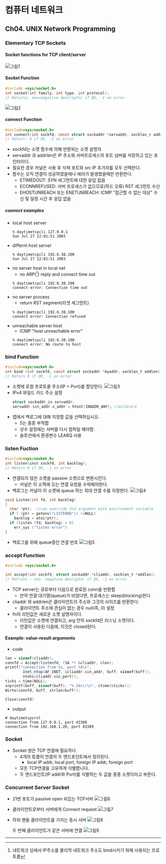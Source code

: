 # 컴퓨터 네트워크
## Ch04. UNIX Network Programming
### Elementary TCP Sockets
#### Socket functions for TCP client/server
![그림1](./그림1.png)

#### Socket Function
``` C
#include <sys/socket.h>
int socket(int family, int type, int protocol);
// Returns: non=negative descriptor if OK, -1 on error
```
![그림2](./그림2.png)

#### connect Function
```c
#include<sys/socket.h>
int connect(int sockfd, const struct sockaddr *servaddr, socklen_r addrlen);
// Return: 0 if OK, -1 on error
```
- sockfd는 소켓 함수에 의해 반환되는 소켓 설명자
- servaddr 과 addrlen은 IP 주소와 서버프로세스의 포트 넘버를 저장하고 있는 포인터이다.
- 필요한 경우 커널은 사용 후 삭제 포트와 src IP 추가자를 모두 선택한다.
- 함수는 오직 연결이 성공하였을때나 에러가 발생했을때만 반환한다.
  - ETIMEDOUT: SYN 세그먼트에 대한 응답 없음
  - ECONNREFUSED: 서버 프로세스가 없으므로(하드 오류) RST 세그먼트 수신
  - EHOSTUNREACH 또는 ENETUNREACH: ICMP "접근할 수 없는 대상" 수신 및 일정 시간 후 응답 없음
##### connect examples
  - local host server
    ``` Linux
    % daytimetcpcli 127.0.0.1
    Sun Jul 27 22:01:51 2003
    ```
  - differnt host server
    ``` Linux
    % daytimetcpcli 192.6.38.100
    Sun Jul 27 22:01:51 2003
    ```
  - no server host in local net
    - no ARP([^주소 결정 프로토콜]) reply and connect time out
    ``` Linux
    % daytimetcpcli 192.6.38.100
    connect error: Connection time out
    ```
  - no server process
    - return RST segment(리셋 세그먼트)
    ``` Linux
    % daytimetcpcli 192.6.38.100
    connect error: Connection refused
    ```
  - unreachable server host
    - ICMP "host unreachable error"
    ``` Linux
    % daytimetcpcli 192.6.38.100
    connect error: No route to host
    ```

### bind Function
```c
#include<sys/socket.h>
int bind (int sockfd, const struct sockaddr *myaddr, socklen_t addlen);
// Return 0 if OK, -1 on error
```
- 소켓에 로컬 프로토콜 주소(IP + Port)를 할당한다.
  ![그림3](./그림3.png)
- IPv4 와일드 카드 주소 설정
  ``` c
  struct sockaddr_in servaddr;
  servaddr.sin_addr.s_addr = htonl(INADDR_ANY); //wildcard
  ```
- 앱에서 백로그에 대해 지정할 값을 선택하십시오.
  - 5는 종종 부적합
  - 상수 설정에는 서버를 다시 컴파일 해야함.
  - 솔루션에서 환경변수 LEARQ 사용

### listen Fuction
```C
#include<sys/socket.h>
int listen(inst sockfd, int backlog);
// Return 0 if OK, -1 on error
```
- 연결되지 않은 소켓을 passive 소켓으로 변환시킨다.
  - 커널은 이 소켁에 오는 연결 요청을 수락해야한다.
- 백로그는 커널이 이 소켓에 queue 하는 최대 연결 수를 지정한다.
![그림4](./그림4.png)

```c
void Listen(int fd, int backlog)
{
  char *ptr;  //can override 2nd arguemnt with environment variable
  if ( (ptr = getenv("LISTENNQ")) !=NULL)
    backlog = atoi(ptr);
  if (listen (fd, backlog) < 0)
    err_sys ("listen error")
}
```
- 백로그를 위해 queue중인 연결 번호
  ![그림5](./그림5.png)

### accept Function
```C
#include <sys/socket.h>

int accept(int sockfd, struct sockaddr *cliaddr, socklen_t *addlen);
// Retruns : non- negative desciptor if OK, -1 on error
```
- TCP server는 큐로부터 다음으로 완료된 conn을 반환함
  - 만약 연결 대기열(queue)가 비었다면, 프로세스는 sleep(blocking)한다
- cliaddr 와 addrlen은 클라이언트의 주소와 그것의 사이즈를 반환한다.
  - 클라이언트 주소에 관심이 없는 경우 null(즉, 0) 설정
- fn의 리턴값은 새로운 소켓 설명자이다.
  - 리턴값은 소켓에 연결되고, arg 안의 sockfd은 리스닝 소켓이다.
  - 연결이 사용된 다음에, 이것은 closed된다.

#### Example: value-result arguments
- code
``` c
len = sizeof(cliaddr);
connfd = Accept(listenfd, (SA *) &cliaddr, &len);
printf("connection from %s, port %d\n",
        Inet_ntop(AF_INET, &cliaddr.sin_addr, buff, sizeof(buff)),
        ntohs(cliaddr.sin_port));
ticks = time(NULL);
snprintf(buff, sizeof(buff), "%.24s\r\n", ctime(&ticks));
Wirte(connfd, buff, strlen(buff));

Close(connfd)
```
- output
```
# daytimetcpsrvl
connection from 127.0.0.1, port 43388
connection from 192.168.1.20, port 43389
```

### Socket
- Socket 쌍은 TCP 연결에 필요하다.
  - 4개의 튜플이 연결의 두 엔드포인트에서 정의된다.
    - local IP addr, local port, foreign IP addr, foreign port
  - 모든 TCP연결을 고유하게 식별합니다.
  - 두 엔드포인트(IP addr와 Port)를 식별하는 두 값을 종종 소켓이라고 부른다.

### Concurrent Server Socket
- 21번 포트가 passive open 되있는 TCP서버
  ![그림6](./그림6.png)

- 클라이언트로부터 서버에게 Connect request
  ![그림7](./그림7.png)

- 하위 핸들 클라이언트를 가지는 동시 서버
  ![그림8](./그림8.png)

  두 번째 클라이언트가 같은 서버에 연결
  ![그림9](./그림9.png)

----

[^주소 결정 프로토콜]: 네트워크 상에서 IP주소를 물리적 네트워크 주소도 bind시키기 위해 사용되는 프로토콜

